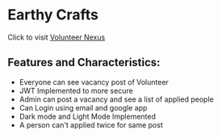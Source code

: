 # Earthy Crafts

Click to visit [Volunteer Nexus](https://volunteernexus-ph.web.app/)
 


## Features and Characteristics:

- Everyone can see vacancy post of Volunteer
- JWT Implemented to more secure 
- Admin can post a vacancy and see a list of applied people
- Can Login using email and google app
- Dark mode and Light Mode Implemented
- A person can't applied twice for same post 

